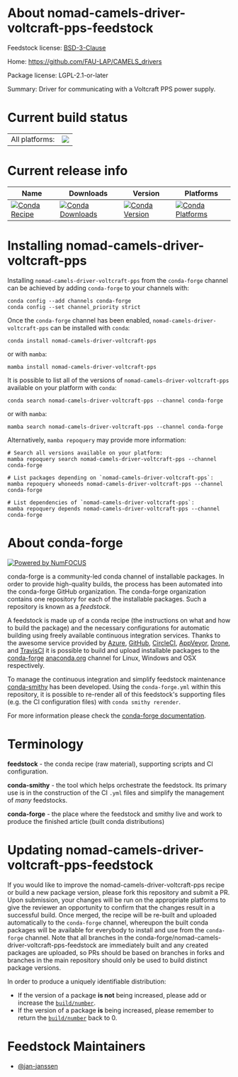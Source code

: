 About nomad-camels-driver-voltcraft-pps-feedstock
=================================================

Feedstock license: [BSD-3-Clause](https://github.com/conda-forge/nomad-camels-driver-voltcraft-pps-feedstock/blob/main/LICENSE.txt)

Home: https://github.com/FAU-LAP/CAMELS_drivers

Package license: LGPL-2.1-or-later

Summary: Driver for communicating with a Voltcraft PPS power supply.

Current build status
====================


<table><tr><td>All platforms:</td>
    <td>
      <a href="https://dev.azure.com/conda-forge/feedstock-builds/_build/latest?definitionId=20710&branchName=main">
        <img src="https://dev.azure.com/conda-forge/feedstock-builds/_apis/build/status/nomad-camels-driver-voltcraft-pps-feedstock?branchName=main">
      </a>
    </td>
  </tr>
</table>

Current release info
====================

| Name | Downloads | Version | Platforms |
| --- | --- | --- | --- |
| [![Conda Recipe](https://img.shields.io/badge/recipe-nomad--camels--driver--voltcraft--pps-green.svg)](https://anaconda.org/conda-forge/nomad-camels-driver-voltcraft-pps) | [![Conda Downloads](https://img.shields.io/conda/dn/conda-forge/nomad-camels-driver-voltcraft-pps.svg)](https://anaconda.org/conda-forge/nomad-camels-driver-voltcraft-pps) | [![Conda Version](https://img.shields.io/conda/vn/conda-forge/nomad-camels-driver-voltcraft-pps.svg)](https://anaconda.org/conda-forge/nomad-camels-driver-voltcraft-pps) | [![Conda Platforms](https://img.shields.io/conda/pn/conda-forge/nomad-camels-driver-voltcraft-pps.svg)](https://anaconda.org/conda-forge/nomad-camels-driver-voltcraft-pps) |

Installing nomad-camels-driver-voltcraft-pps
============================================

Installing `nomad-camels-driver-voltcraft-pps` from the `conda-forge` channel can be achieved by adding `conda-forge` to your channels with:

```
conda config --add channels conda-forge
conda config --set channel_priority strict
```

Once the `conda-forge` channel has been enabled, `nomad-camels-driver-voltcraft-pps` can be installed with `conda`:

```
conda install nomad-camels-driver-voltcraft-pps
```

or with `mamba`:

```
mamba install nomad-camels-driver-voltcraft-pps
```

It is possible to list all of the versions of `nomad-camels-driver-voltcraft-pps` available on your platform with `conda`:

```
conda search nomad-camels-driver-voltcraft-pps --channel conda-forge
```

or with `mamba`:

```
mamba search nomad-camels-driver-voltcraft-pps --channel conda-forge
```

Alternatively, `mamba repoquery` may provide more information:

```
# Search all versions available on your platform:
mamba repoquery search nomad-camels-driver-voltcraft-pps --channel conda-forge

# List packages depending on `nomad-camels-driver-voltcraft-pps`:
mamba repoquery whoneeds nomad-camels-driver-voltcraft-pps --channel conda-forge

# List dependencies of `nomad-camels-driver-voltcraft-pps`:
mamba repoquery depends nomad-camels-driver-voltcraft-pps --channel conda-forge
```


About conda-forge
=================

[![Powered by
NumFOCUS](https://img.shields.io/badge/powered%20by-NumFOCUS-orange.svg?style=flat&colorA=E1523D&colorB=007D8A)](https://numfocus.org)

conda-forge is a community-led conda channel of installable packages.
In order to provide high-quality builds, the process has been automated into the
conda-forge GitHub organization. The conda-forge organization contains one repository
for each of the installable packages. Such a repository is known as a *feedstock*.

A feedstock is made up of a conda recipe (the instructions on what and how to build
the package) and the necessary configurations for automatic building using freely
available continuous integration services. Thanks to the awesome service provided by
[Azure](https://azure.microsoft.com/en-us/services/devops/), [GitHub](https://github.com/),
[CircleCI](https://circleci.com/), [AppVeyor](https://www.appveyor.com/),
[Drone](https://cloud.drone.io/welcome), and [TravisCI](https://travis-ci.com/)
it is possible to build and upload installable packages to the
[conda-forge](https://anaconda.org/conda-forge) [anaconda.org](https://anaconda.org/)
channel for Linux, Windows and OSX respectively.

To manage the continuous integration and simplify feedstock maintenance
[conda-smithy](https://github.com/conda-forge/conda-smithy) has been developed.
Using the ``conda-forge.yml`` within this repository, it is possible to re-render all of
this feedstock's supporting files (e.g. the CI configuration files) with ``conda smithy rerender``.

For more information please check the [conda-forge documentation](https://conda-forge.org/docs/).

Terminology
===========

**feedstock** - the conda recipe (raw material), supporting scripts and CI configuration.

**conda-smithy** - the tool which helps orchestrate the feedstock.
                   Its primary use is in the construction of the CI ``.yml`` files
                   and simplify the management of *many* feedstocks.

**conda-forge** - the place where the feedstock and smithy live and work to
                  produce the finished article (built conda distributions)


Updating nomad-camels-driver-voltcraft-pps-feedstock
====================================================

If you would like to improve the nomad-camels-driver-voltcraft-pps recipe or build a new
package version, please fork this repository and submit a PR. Upon submission,
your changes will be run on the appropriate platforms to give the reviewer an
opportunity to confirm that the changes result in a successful build. Once
merged, the recipe will be re-built and uploaded automatically to the
`conda-forge` channel, whereupon the built conda packages will be available for
everybody to install and use from the `conda-forge` channel.
Note that all branches in the conda-forge/nomad-camels-driver-voltcraft-pps-feedstock are
immediately built and any created packages are uploaded, so PRs should be based
on branches in forks and branches in the main repository should only be used to
build distinct package versions.

In order to produce a uniquely identifiable distribution:
 * If the version of a package **is not** being increased, please add or increase
   the [``build/number``](https://docs.conda.io/projects/conda-build/en/latest/resources/define-metadata.html#build-number-and-string).
 * If the version of a package **is** being increased, please remember to return
   the [``build/number``](https://docs.conda.io/projects/conda-build/en/latest/resources/define-metadata.html#build-number-and-string)
   back to 0.

Feedstock Maintainers
=====================

* [@jan-janssen](https://github.com/jan-janssen/)

